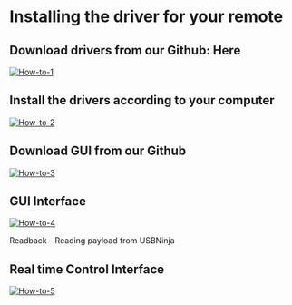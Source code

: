# Installing the driver for your remote

Download drivers from our Github:  Here
-------------------------

<a href="https://ibb.co/7JyjfMm"><img src="https://i.ibb.co/QFmpgSw/How-to-1.png" alt="How-to-1" border="0"></a>

Install the drivers according to your computer
-------------------------

<a href="https://ibb.co/jGdN6B6"><img src="https://i.ibb.co/Bjmpzdz/How-to-2.png" alt="How-to-2" border="0"></a>

Download GUI from our Github
-------------------------

<a href="https://ibb.co/HhVPPp8"><img src="https://i.ibb.co/1zLXXJW/How-to-3.png" alt="How-to-3" border="0"></a>

GUI Interface
-------------------------

<a href="https://ibb.co/5FFj1kz"><img src="https://i.ibb.co/M661gfj/How-to-4.png" alt="How-to-4" border="0"></a>

Readback - Reading payload from USBNinja 


Real time Control Interface
-----------------------------

<a href="https://ibb.co/wcgHB7Y"><img src="https://i.ibb.co/Y0Q9PXb/How-to-5.jpg" alt="How-to-5" border="0"></a>
